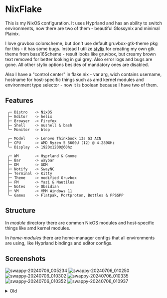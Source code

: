 # NixFlake

This is my NixOS configuration. It uses Hyprland and has an ability to switch environments, now there are two of them - beautiful Glossynix and minimal Plainix.

I love gruvbox colorscheme, but don't use default gruvbox-gtk-theme pkg for this - it has some bugs. Instead I utilize [stylix](https://github.com/danth/stylix) for creating my own gtk theme from base16Scheme - result looks like gruvbox, but creamy brown text removed for better looking in gui grey. Also error logs and bugs are gone. All other stylix options besides of mandatory ones are disabled.

Also I have a "control center" in flake.nix - var arg, wich contains username, hostname for host-specific things such as amd kernel modules and environment type selector - now it is boolean because I have two of them.

## Features

```red
 ╭─ Distro   -> NixOS
 ├─ Editor   -> helix
 ├─ Browser  -> Firefox
 ├─ Shell    -> nushell & bash
 ╰─ Monitor  -> btop
             
 ╭─ Model    -> Lenovo Thinkbook 13s G3 ACN
 ├─ CPU      -> AMD Ryzen 5 5600U (12) @ 4.289GHz
 ╰─ Display  -> 1920x1200@60hz
             
 ╭─ WM       -> Hyprland & Gnome
 ├─ Bar      -> waybar
 ├─ DM       -> GDM
 ├─ Notify   -> SwayNC
 ├─ Terminal -> Kitty
 ├─ Theme    -> modified Gruvbox
 ├─ FM       -> Yazi & Nautilus
 ├─ Notes    -> Obsidian
 ├─ VM       -> VMM Windows 11
 ╰─ Games    -> Flatpak, Portproton, Bottles & PPSSPP
```

## Structure

In _module_ directory there are common NixOS modules and host-specific things like amd kernel modules.

In _home-modules_ there are home-manager configs that all environments are using, like Hyprland bindings and editor configs. 

## Screenshots
![swappy-20240706_005234](https://github.com/ArtemChandragupta/NixFlake/assets/90765302/39b7fd1f-f5a3-4e16-80bf-928d231a2322)
![swappy-20240706_010250](https://github.com/ArtemChandragupta/NixFlake/assets/90765302/8cf631f1-ff62-451a-bdea-3ba2d9543335)
![swappy-20240706_010302](https://github.com/ArtemChandragupta/NixFlake/assets/90765302/e5dd16cb-0e71-45d3-8beb-002eef3a31b4)
![swappy-20240706_010335](https://github.com/ArtemChandragupta/NixFlake/assets/90765302/c1736a67-eae7-41ba-9658-7df8ab1c166f)
![swappy-20240706_010352](https://github.com/ArtemChandragupta/NixFlake/assets/90765302/ff73f55d-f7ee-4e55-9580-f80d1d79a2ed)
![swappy-20240706_010937](https://github.com/ArtemChandragupta/NixFlake/assets/90765302/fb98c687-3549-4e0d-965f-8977c1cfa75c)



<details>
  <summary>Old</summary>
 
![image](https://github.com/ArtemChandragupta/NixFlake/assets/90765302/94a1c211-8182-4176-93f9-a05ba61d67ff)
![swappy-20240511_160900](https://github.com/ArtemChandragupta/NixFlake/assets/90765302/88d7ef15-ccf0-49e4-9357-984f44cc6981)
![swappy-20240511_133049](https://github.com/ArtemChandragupta/NixFlake/assets/90765302/3c5bdbcd-bac0-4db4-8694-5d66db853cef)
![swappy-20240511_145920](https://github.com/ArtemChandragupta/NixFlake/assets/90765302/5e25a95f-8e6b-40f9-b6dd-32ee922c6d5f)
![swappy-20240511_132246](https://github.com/ArtemChandragupta/NixFlake/assets/90765302/eaa407a6-02d0-4a19-baf5-dc7b7fdd7cba)
![PXL_20240511_101840103](https://github.com/ArtemChandragupta/NixFlake/assets/90765302/7737a22a-57b8-494c-96b3-170cb6d4aa7e)
![alt text](https://sun9-46.userapi.com/impg/PCdH3ZdddrYeLf3H0-V8mqJ_cMXkz5ly0Ipm7g/dtN5zOIKOfY.jpg?size=1280x960&quality=95&sign=2efe73594c2d741a687c994d091f2a70&type=album)
![alt text](https://sun9-65.userapi.com/impg/0JDpFKlnfjZTciV85Z-E2EeVf5vmaVXEbh-JIg/z5rWIj8QuE4.jpg?size=1920x1200&quality=96&sign=18b3fb56d9d8b0a4cfb14a2ce13d33e7&type=album)
![alt text](https://sun9-60.userapi.com/impg/dFGYrXkvoOKx9h2C_LT-1hFMhB5esJVS3cDcTQ/3N9evbdVPj8.jpg?size=1920x1200&quality=95&sign=449151dcaec1df9e16460e74f14ab644&type=album)

</details>
